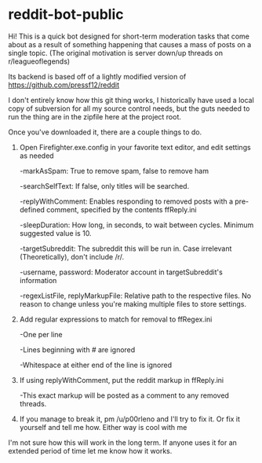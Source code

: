 reddit-bot-public
=================
Hi! This is a quick bot designed for short-term moderation tasks that come about as a result of something happening that causes a mass of posts on a single topic.
(The original motivation is server down/up threads on r/leagueoflegends)

Its backend is based off of a lightly modified version of https://github.com/pressf12/reddit

I don't entirely know how this git thing works, I historically have used a local copy of subversion for all my source control needs, but the guts needed to run the thing are in the zipfile here at the project root.

Once you've downloaded it, there are a couple things to do.

1) Open Firefighter.exe.config in your favorite text editor, and edit settings as needed

	-markAsSpam: True to remove spam, false to remove ham

	-searchSelfText: If false, only titles will be searched.

	-replyWithComment: Enables responding to removed posts with a pre-defined comment, specified by the contents ffReply.ini

	-sleepDuration: How long, in seconds, to wait between cycles. Minimum suggested value is 10. 

	-targetSubreddit: The subreddit this will be run in. Case irrelevant (Theoretically), don't include /r/.

	-username, password: Moderator account in targetSubreddit's information

	-regexListFile, replyMarkupFile: Relative path to the respective files. No reason to change unless you're making multiple files to store settings.

2) Add regular expressions to match for removal to ffRegex.ini

	-One per line
	
	-Lines beginning with # are ignored
	
	-Whitespace at either end of the line is ignored
	
3) If using replyWithComment, put the reddit markup in ffReply.ini

	-This exact markup will be posted as a comment to any removed threads.
	
4) If you manage to break it, pm /u/p00rleno and I'll try to fix it. Or fix it yourself and tell me how. Either way is cool with me

I'm not sure how this will work in the long term. If anyone uses it for an extended period of time let me know how it works.
